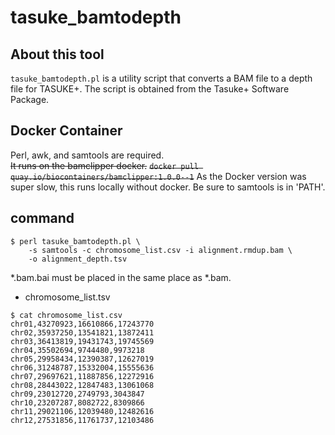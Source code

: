 # tasuke_bamtodepth
## About this tool
`tasuke_bamtodepth.pl` is a utility script that converts a BAM file to a depth file for TASUKE+.
The script is obtained from the Tasuke+ Software Package.

## Docker Container
  Perl, awk, and samtools are required.  
  ~~It runs on the bamclipper docker.~~
    ~~`docker pull quay.io/biocontainers/bamclipper:1.0.0--1`~~
  As the Docker version was super slow, this runs locally without docker. Be sure to samtools is in 'PATH'.

## command
```
$ perl tasuke_bamtodepth.pl \
    -s samtools -c chromosome_list.csv -i alignment.rmdup.bam \
    -o alignment_depth.tsv
```
*.bam.bai must be placed in the same place as *.bam.

- chromosome_list.tsv  
```
$ cat chromosome_list.csv
chr01,43270923,16610866,17243770
chr02,35937250,13541821,13872411
chr03,36413819,19431743,19745569
chr04,35502694,9744480,9973218
chr05,29958434,12390387,12627019
chr06,31248787,15332004,15555636
chr07,29697621,11887856,12272916
chr08,28443022,12847483,13061068
chr09,23012720,2749793,3043847
chr10,23207287,8082722,8309866
chr11,29021106,12039480,12482616
chr12,27531856,11761737,12103486
```